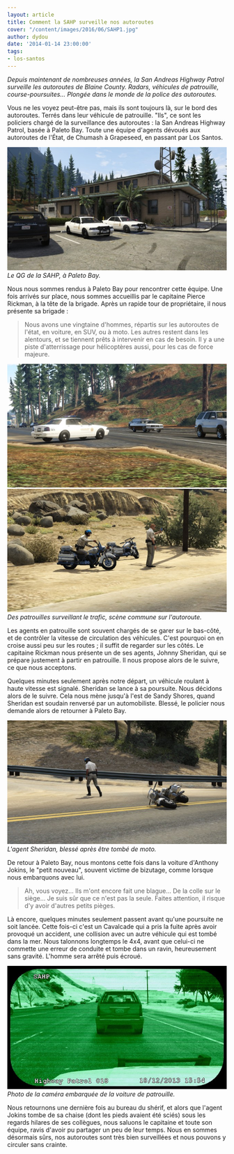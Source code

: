 ```yaml
---
layout: article
title: Comment la SAHP surveille nos autoroutes
cover: "/content/images/2016/06/SAHP1.jpg"
author: dydou
date: '2014-01-14 23:00:00'
tags:
- los-santos
---
```


_Depuis maintenant de nombreuses années, la San Andreas Highway Patrol surveille les autoroutes de Blaine County. Radars, véhicules de patrouille, course-poursuites... Plongée dans le monde de la police des autoroutes._

Vous ne les voyez peut-être pas, mais ils sont toujours là, sur le bord des autoroutes. Terrés dans leur véhicule de patrouille. "Ils", ce sont les policiers chargé de la surveillance des autoroutes : la San Andreas Highway Patrol, basée à Paleto Bay. Toute une équipe d'agents dévoués aux autoroutes de l'État, de Chumash à Grapeseed, en passant par Los Santos.

![Le QG de la SAHP, à Paleto Bay.](/content/images/2016/06/SAHP.jpg)
_Le QG de la SAHP, à Paleto Bay._

Nous nous sommes rendus à Paleto Bay pour rencontrer cette équipe. Une fois arrivés sur place, nous sommes accueillis par le capitaine Pierce Rickman, à la tête de la brigade. Après un rapide tour de propriétaire, il nous présente sa brigade :

> Nous avons une vingtaine d'hommes, répartis sur les autoroutes de l'état, en voiture, en SUV, ou à moto. Les autres restent dans les alentours, et se tiennent prêts à intervenir en cas de besoin. Il y a une piste d'atterrissage pour hélicoptères aussi, pour les cas de force majeure.

![](/content/images/2016/06/SAHP2.jpg)
![Des patrouilles surveillant le trafic, scène commune sur l'autoroute.](/content/images/2016/06/SAHP6.jpg)
_Des patrouilles surveillant le trafic, scène commune sur l'autoroute._

Les agents en patrouille sont souvent chargés de se garer sur le bas-côté, et de contrôler la vitesse de circulation des véhicules. C'est pourquoi on en croise aussi peu sur les routes ; il suffit de regarder sur les côtés. Le capitaine Rickman nous présente un de ses agents, Johnny Sheridan, qui se prépare justement à partir en patrouille. Il nous propose alors de le suivre, ce que nous acceptons.

Quelques minutes seulement après notre départ, un véhicule roulant à haute vitesse est signalé. Sheridan se lance à sa poursuite. Nous décidons alors de le suivre. Cela nous mène jusqu'à l'est de Sandy Shores, quand Sheridan est soudain renversé par un automobiliste. Blessé, le policier nous demande alors de retourner à Paleto Bay.

![L'agent Sheridan, blessé après être tombé de moto.](/content/images/2016/06/SAHP4.jpg)
_L'agent Sheridan, blessé après être tombé de moto._

De retour à Paleto Bay, nous montons cette fois dans la voiture d'Anthony Jokins, le "petit nouveau", souvent victime de bizutage, comme lorsque nous embarquons avec lui.

> Ah, vous voyez... Ils m'ont encore fait une blague... De la colle sur le siège... Je suis sûr que ce n'est pas la seule. Faites attention, il risque d'y avoir d'autres petits pièges.

Là encore, quelques minutes seulement passent avant qu'une poursuite ne soit lancée. Cette fois-ci c'est un Cavalcade qui a pris la fuite après avoir provoqué un accident, une collision avec un autre véhicule qui est tombé dans la mer. Nous talonnons longtemps le 4x4, avant que celui-ci ne commette une erreur de conduite et tombe dans un ravin, heureusement sans gravité. L'homme sera arrêté puis écroué.

![Photo de la caméra embarquée de la voiture de patrouille.](/content/images/2016/06/SAHP5.jpg)
_Photo de la caméra embarquée de la voiture de patrouille._

Nous retournons une dernière fois au bureau du shérif, et alors que l'agent Jokins tombe de sa chaise (dont les pieds avaient été sciés) sous les regards hilares de ses collègues, nous saluons le capitaine et toute son équipe, ravis d'avoir pu partager un peu de leur temps. Nous en sommes désormais sûrs, nos autoroutes sont très bien surveillées et nous pouvons y circuler sans crainte.

<!--kg-card-end: markdown-->
